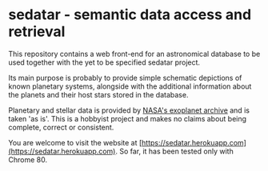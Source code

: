 # sedatar - semantic data access and retrieval
This repository contains a web front-end for an astronomical database to be used together with the
yet to be specified sedatar project.

Its main purpose is probably to provide simple schematic depictions of known planetary systems,
alongside with the additional information about the planets and their host stars stored in the
database.

Planetary and stellar data is provided by [NASA's exoplanet
archive](http://exoplanetarchive.ipac.caltech.edu) and is taken 'as is'. This is a hobbyist project
and makes no claims about being complete, correct or consistent.

You are welcome to visit the website at [https://sedatar.herokuapp.com](https://sedatar.herokuapp.com).
So far, it has been tested only with Chrome 80.
